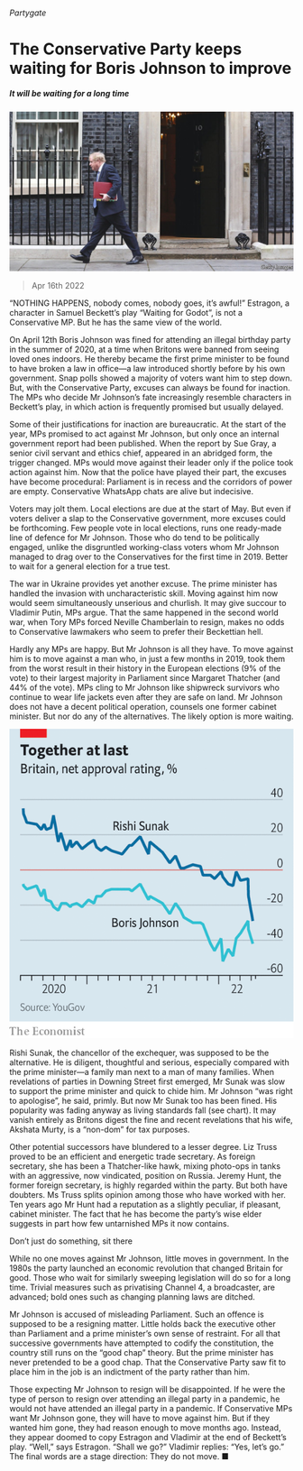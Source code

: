 ###### Partygate

# The Conservative Party keeps waiting for Boris Johnson to improve 

##### It will be waiting for a long time 

![image](images/20220416_BRP009_0.jpg) 

> Apr 16th 2022 

“NOTHING HAPPENS, nobody comes, nobody goes, it’s awful!” Estragon, a character in Samuel Beckett’s play “Waiting for Godot”, is not a Conservative MP. But he has the same view of the world.

On April 12th Boris Johnson was fined for attending an illegal birthday party in the summer of 2020, at a time when Britons were banned from seeing loved ones indoors. He thereby became the first prime minister to be found to have broken a law in office—a law introduced shortly before by his own government. Snap polls showed a majority of voters want him to step down. But, with the Conservative Party, excuses can always be found for inaction. The MPs who decide Mr Johnson’s fate increasingly resemble characters in Beckett’s play, in which action is frequently promised but usually delayed.


Some of their justifications for inaction are bureaucratic. At the start of the year, MPs promised to act against Mr Johnson, but only once an internal government report had been published. When the report by Sue Gray, a senior civil servant and ethics chief, appeared in an abridged form, the trigger changed. MPs would move against their leader only if the police took action against him. Now that the police have played their part, the excuses have become procedural: Parliament is in recess and the corridors of power are empty. Conservative WhatsApp chats are alive but indecisive.

Voters may jolt them. Local elections are due at the start of May. But even if voters deliver a slap to the Conservative government, more excuses could be forthcoming. Few people vote in local elections, runs one ready-made line of defence for Mr Johnson. Those who do tend to be politically engaged, unlike the disgruntled working-class voters whom Mr Johnson managed to drag over to the Conservatives for the first time in 2019. Better to wait for a general election for a true test.

The war in Ukraine provides yet another excuse. The prime minister has handled the invasion with uncharacteristic skill. Moving against him now would seem simultaneously unserious and churlish. It may give succour to Vladimir Putin, MPs argue. That the same happened in the second world war, when Tory MPs forced Neville Chamberlain to resign, makes no odds to Conservative lawmakers who seem to prefer their Beckettian hell.

Hardly any MPs are happy. But Mr Johnson is all they have. To move against him is to move against a man who, in just a few months in 2019, took them from the worst result in their history in the European elections (9% of the vote) to their largest majority in Parliament since Margaret Thatcher (and 44% of the vote). MPs cling to Mr Johnson like shipwreck survivors who continue to wear life jackets even after they are safe on land. Mr Johnson does not have a decent political operation, counsels one former cabinet minister. But nor do any of the alternatives. The likely option is more waiting.

![image](images/20220416_BRC162.png) 


Rishi Sunak, the chancellor of the exchequer, was supposed to be the alternative. He is diligent, thoughtful and serious, especially compared with the prime minister—a family man next to a man of many families. When revelations of parties in Downing Street first emerged, Mr Sunak was slow to support the prime minister and quick to chide him. Mr Johnson “was right to apologise”, he said, primly. But now Mr Sunak too has been fined. His popularity was fading anyway as living standards fall (see chart). It may vanish entirely as Britons digest the fine and recent revelations that his wife, Akshata Murty, is a “non-dom” for tax purposes.

Other potential successors have blundered to a lesser degree. Liz Truss proved to be an efficient and energetic trade secretary. As foreign secretary, she has been a Thatcher-like hawk, mixing photo-ops in tanks with an aggressive, now vindicated, position on Russia. Jeremy Hunt, the former foreign secretary, is highly regarded within the party. But both have doubters. Ms Truss splits opinion among those who have worked with her. Ten years ago Mr Hunt had a reputation as a slightly peculiar, if pleasant, cabinet minister. The fact that he has become the party’s wise elder suggests in part how few untarnished MPs it now contains.

Don’t just do something, sit there

While no one moves against Mr Johnson, little moves in government. In the 1980s the party launched an economic revolution that changed Britain for good. Those who wait for similarly sweeping legislation will do so for a long time. Trivial measures such as privatising Channel 4, a broadcaster, are advanced; bold ones such as changing planning laws are ditched.

Mr Johnson is accused of misleading Parliament. Such an offence is supposed to be a resigning matter. Little holds back the executive other than Parliament and a prime minister’s own sense of restraint. For all that successive governments have attempted to codify the constitution, the country still runs on the “good chap” theory. But the prime minister has never pretended to be a good chap. That the Conservative Party saw fit to place him in the job is an indictment of the party rather than him.

Those expecting Mr Johnson to resign will be disappointed. If he were the type of person to resign over attending an illegal party in a pandemic, he would not have attended an illegal party in a pandemic. If Conservative MPs want Mr Johnson gone, they will have to move against him. But if they wanted him gone, they had reason enough to move months ago. Instead, they appear doomed to copy Estragon and Vladimir at the end of Beckett’s play. “Well,” says Estragon. “Shall we go?” Vladimir replies: “Yes, let’s go.” The final words are a stage direction: They do not move. ■

